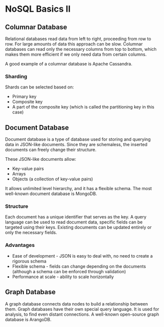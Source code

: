 # NoSQL Basics II

## Columnar Database

Relational databases read data from left to right, proceeding from row to row. For large amounts of data this approach can be slow. Columnar databases can read only the necessary columns from top to bottom, which makes them more efficient if we only need data from certain columns.

A good example of a columnar database is Apache Cassandra.

### Sharding

Shards can be selected based on:

* Primary key
* Composite key
* A part of the composite key (which is called the partitioning key in this case)


## Document Database

Document database is a type of database used for storing and querying data in JSON-like documents. Since they are schemaless, the inserted documents can freely change their structure.

These JSON-like documents allow:
* Key-value pairs
* Arrays
* Objects (a collection of key-value pairs)

It allows unlimited level hierarchy, and it has a flexible schema. The most well-known document database is MongoDB.

### Structure

Each document has a unique identifier that serves as the key. A query language can be used to read document data, specific fields can be targeted using their keys. Existing documents can be updated entirely or only the necessary fields.

### Advantages

* Ease of development - JSON is easy to deal with, no need to create a rigorous schema
* Flexible schema - fields can change depending on the documents (although a schema can be enforced through validation)
* Performance at scale - ability to scale horizontally

## Graph Database

A graph database connects data nodes to build a relationship between them. Graph databases have their own special query language. It is used for analysis, to find even distant connections. A well-known open-source graph database is ArangoDB.